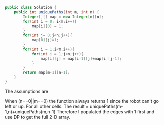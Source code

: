 ```java
public class Solution {
    public int uniquePaths(int m, int n) {
        Integer[][] map = new Integer[m][n];
        for(int i = 0; i<m;i++){
            map[i][0] = 1;
        }
        for(int j= 0;j<n;j++){
            map[0][j]=1;
        }
        for(int i = 1;i<m;i++){
            for(int j = 1;j<n;j++){
                map[i][j] = map[i-1][j]+map[i][j-1];
            }
        }
        return map[m-1][n-1];
    }
}
```
The assumptions are

When (n==0||m==0) the function always returns 1 since the robot
can't go left or up.
For all other cells. The result = uniquePaths(m-1,n)+uniquePaths(m,n-1)
Therefore I populated the edges with 1 first and use DP to get the full 2-D array.
